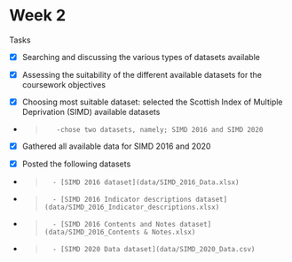 # Week 2

Tasks

- [x] Searching and discussing the various types of datasets available

- [x] Assessing the suitability of the different available datasets for the coursework objectives

- [x] Choosing most suitable dataset: selected the Scottish Index of Multiple Deprivation (SIMD) available datasets

- >        -chose two datasets, namely; SIMD 2016 and SIMD 2020

- [x] Gathered all available data for SIMD 2016 and 2020

- [x] Posted the following datasets

- >       - [SIMD 2016 dataset](data/SIMD_2016_Data.xlsx)
- >       - [SIMD 2016 Indicator descriptions dataset](data/SIMD_2016_Indicator_descriptions.xlsx)
- >       - [SIMD 2016 Contents and Notes dataset](data/SIMD_2016_Contents & Notes.xlsx)
- >       - [SIMD 2020 Data dataset](data/SIMD_2020_Data.csv)
